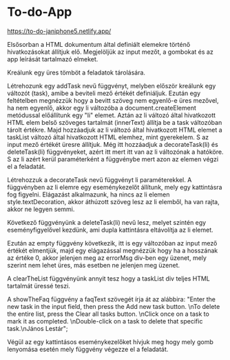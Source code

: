 # To-do-App

https://to-do-janiphone5.netlify.app/

  Elsősorban a HTML dokumentum által definiált elemekre történő hivatkozásokat állítjuk elő. Megjelöljük az input mezőt, a gombokat és az app leírását tartalmazó elmeket.

  Kreálunk egy üres tömböt a feladatok tárolására.

  Létrehozunk egy addTask nevű függvényt, melyben először kreálunk egy változót (task), amibe a beviteli mező értékét definiáljuk.
  Ezután egy feltételben megnézzük hogy a bevitt szöveg nem egyenlő-e üres mezővel, ha nem egyenlő, akkor egy li változóba a document.createElement metódussal előállítunk egy "li" elemet.
  Aztán az li változó által hivatkozott HTML elem belső szöveges tartalmát (innerText) állítja be a task változóban tárolt értékre.
  Majd hozzáadjuk az li változó által hivatkozott HTML elemet a taskList változó által hivatkozott HTML elemhez, mint gyerekelem.
  S az input mező értékét üresre állítjuk.
  Még itt hozzáadjuk a decorateTask(li) és deleteTask(li) függvényeket, azért itt mert itt van az li változónak a hatóköre. S az li azért kerül paraméterként a függvénybe mert azon az elemen végzi el a feladatát.
  
  Létrehozzuk a decorateTask nevű függvényt li paraméterekkel. A függvényben az li elemre egy eseménykezelőt állítunk, mely egy kattintásra fog figyelni. Elágazást alkalmazunk, ha nincs az li elemen style.textDecoration, akkor áthúzott szöveg lesz az li elemből, ha van rajta, akkor ne legyen semmi.

  Következő függvényünk a deleteTask(li) nevű lesz, melyet szintén egy eseményfigyelővel kezdünk, ami dupla kattintásra eltávolítja az li elemet.

  Ezután az empty függvény következik, itt is egy változóban az input mező értékét elmentjük, majd egy elágazással megnézzük hogy ha a hosszának az értéke 0, akkor jelenjen meg az errorMsg div-ben egy  üzenet, mely szerint nem lehet üres, más esetben ne jelenjen meg üzenet.

  A clearTheList függvényünk annyit tesz hogy a taskList div teljes HTML tartalmát üressé teszi.

  A showTheFaq függvény a faqText szövegét írja át az alábbira:
    "Enter the new task in the input field, then press the Add new task button. \nTo delete the entire list, press the Clear all tasks button. \nClick once on a task to mark it as completed. \nDouble-click on a task to delete that specific task.\nJános Lestár";

  Végül az egy kattintásos eseménykezelőket hívjuk meg hogy mely gomb lenyomása esetén mely függvény végezze el a feladatát.
